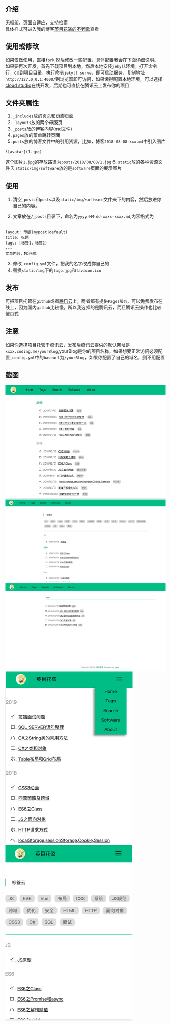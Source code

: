 
## 介绍
无框架，页面自适应，支持检索          
具体样式可进入我的博客[英目花盗的不老歌](https://blog.ymhd.xyz/)查看
## 使用或修改
如果仅做使用，直接`fork`,然后修改一些配置，具体配置我会在下面详细说明。            
如果要再次开发，首先下载项目到本地，然后本地安装`jekyll`环境。打开命令行，cd到项目目录，执行命令`jekyll serve`，即可启动服务，复制地址`http://127.0.0.1:4000/`到浏览器即可访问，如果懒得配置本地环境，可以选择[cloud studio](https://studio.dev.tencent.com/)在线开发，后期也可直接在腾讯云上发布你的项目
## 文件夹属性
1. `_includes`放的页头和页脚页面
2. `_layouts`放的两个母版页
3. `_posts`放的博客内容(md文件)
4. `pages`放的菜单跳转页面
5. `posts`放的博客文件中的引用资源，比如，博客`2018-08-08-xxx.md`中引入图片
```
![avatar](1.jpg)
```
这个图片`1.jpg`的存放路径为`posts/2018/08/08/1.jpg`
6. `static`放的各种资源文件
7. `static/img/software`放的是`software`页面的展示图片          


## 使用
1. 清空`_posts`和`posts`以及`static/img/software`文件夹下的内容，然后放进你自己的内容。         

2. 文章放在`/_posts`目录下，命名为`yyyy-MM-dd-xxxx-xxxx.md`,内容格式为
```
---
layout: 母版(mypost|default)
title: 标题
tags: [标签1，标签2]
---
文章内容，MD格式
```
3. 修改`_config.yml`文件，把我的名字改成你自己的
4. 替换`static/img`下的`logo.jpg`和`favicon.ico`

## 发布
可把项目托管在`github`或者[腾讯云](https://dev.tencent.com/)上，两者都有提供`Pages服务`，可以免费发布在线上，因为国内`github`比较慢，所以我选择的是腾讯云，而且腾讯云操作也比较傻瓜式
## 注意
如果你选择项目托管于腾讯云，发布后腾讯云提供的默认网址是`xxxx.coding.me/yourBlog`,yourBlog是你的项目名称，如果想要正常访问必须配置`_config.yml`中的`baseurl`为`/yourBlog`，如果你配置了自己的域名，则不用配置
## 截图
![avatar](screenshot/1.png)
![avatar](screenshot/2.png)
![avatar](screenshot/3.png)
![avatar](screenshot/4.png)
![avatar](screenshot/5.png)